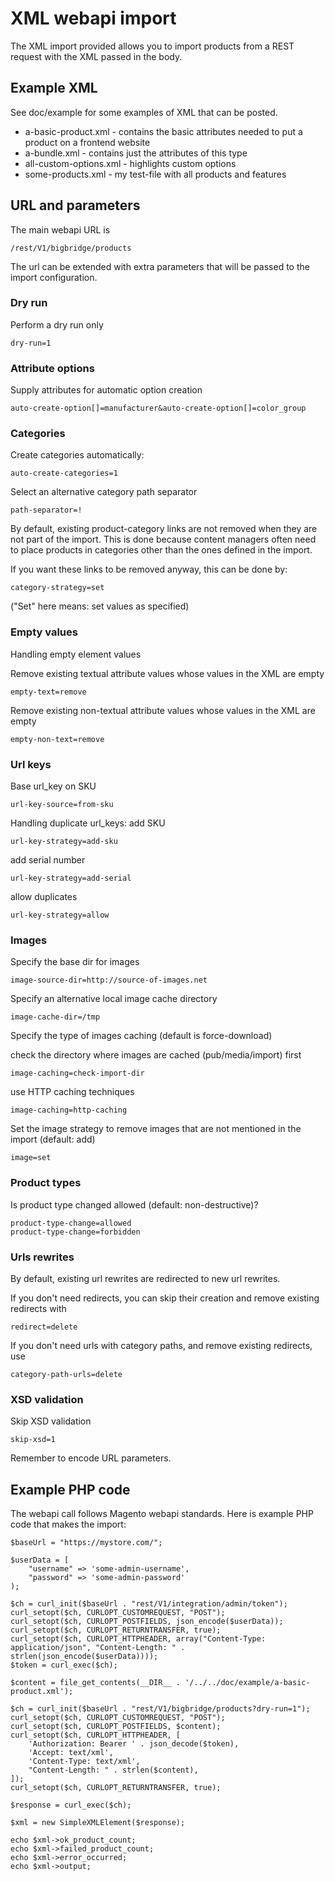 # XML webapi import

The XML import provided allows you to import products from a REST request with the XML passed in the body.

## Example XML

See doc/example for some examples of XML that can be posted.

* a-basic-product.xml - contains the basic attributes needed to put a product on a frontend website
* a-bundle.xml - contains just the attributes of this type
* all-custom-options.xml - highlights custom options
* some-products.xml - my test-file with all products and features

## URL and parameters

The main webapi URL is

    /rest/V1/bigbridge/products

The url can be extended with extra parameters that will be passed to the import configuration.

### Dry run

Perform a dry run only

    dry-run=1

### Attribute options

Supply attributes for automatic option creation

    auto-create-option[]=manufacturer&auto-create-option[]=color_group

### Categories

Create categories automatically:

    auto-create-categories=1

Select an alternative category path separator

    path-separator=!

By default, existing product-category links are not removed when they are not part of the import. This is done because content managers often need to place products in categories other than the ones defined in the import.  

If you want these links to be removed anyway, this can be done by:

    category-strategy=set

("Set" here means: set values as specified)

### Empty values

Handling empty element values

Remove existing textual attribute values whose values in the XML are empty

    empty-text=remove

Remove existing non-textual attribute values whose values in the XML are empty

    empty-non-text=remove

### Url keys

Base url_key on SKU

    url-key-source=from-sku

Handling duplicate url_keys: add SKU

    url-key-strategy=add-sku

add serial number

    url-key-strategy=add-serial

allow duplicates

    url-key-strategy=allow

### Images

Specify the base dir for images

    image-source-dir=http://source-of-images.net

Specify an alternative local image cache directory

    image-cache-dir=/tmp
    
Specify the type of images caching (default is force-download)

check the directory where images are cached (pub/media/import) first

    image-caching=check-import-dir
    
use HTTP caching techniques

    image-caching=http-caching

Set the image strategy to remove images that are not mentioned in the import (default: add)

    image=set

### Product types

Is product type changed allowed (default: non-destructive)?

    product-type-change=allowed
    product-type-change=forbidden

### Urls rewrites

By default, existing url rewrites are redirected to new url rewrites.

If you don't need redirects, you can skip their creation and remove existing redirects with

    redirect=delete

If you don't need urls with category paths, and remove existing redirects, use

    category-path-urls=delete

### XSD validation

Skip XSD validation

    skip-xsd=1

Remember to encode URL parameters.

## Example PHP code

The webapi call follows Magento webapi standards. Here is example PHP code that makes the import:

    $baseUrl = "https://mystore.com/";

    $userData = [
        "username" => 'some-admin-username',
        "password" => 'some-admin-password'
    );

    $ch = curl_init($baseUrl . "rest/V1/integration/admin/token");
    curl_setopt($ch, CURLOPT_CUSTOMREQUEST, "POST");
    curl_setopt($ch, CURLOPT_POSTFIELDS, json_encode($userData));
    curl_setopt($ch, CURLOPT_RETURNTRANSFER, true);
    curl_setopt($ch, CURLOPT_HTTPHEADER, array("Content-Type: application/json", "Content-Length: " . strlen(json_encode($userData))));
    $token = curl_exec($ch);

    $content = file_get_contents(__DIR__ . '/../../doc/example/a-basic-product.xml');

    $ch = curl_init($baseUrl . "rest/V1/bigbridge/products?dry-run=1");
    curl_setopt($ch, CURLOPT_CUSTOMREQUEST, "POST");
    curl_setopt($ch, CURLOPT_POSTFIELDS, $content);
    curl_setopt($ch, CURLOPT_HTTPHEADER, [
        'Authorization: Bearer ' . json_decode($token),
        'Accept: text/xml',
        'Content-Type: text/xml',
        "Content-Length: " . strlen($content),
    ]);
    curl_setopt($ch, CURLOPT_RETURNTRANSFER, true);

    $response = curl_exec($ch);

    $xml = new SimpleXMLElement($response);

    echo $xml->ok_product_count;
    echo $xml->failed_product_count;
    echo $xml->error_occurred;
    echo $xml->output;
